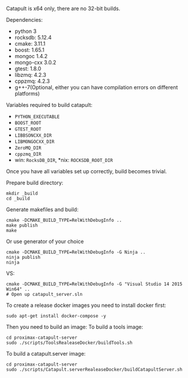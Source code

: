Catapult is x64 only, there are no 32-bit builds.

Dependencies:

 * python 3
 * rocksdb: 5.12.4
 * cmake: 3.11.1
 * boost: 1.65.1
 * mongoc 1.4.2
 * mongo-cxx 3.0.2
 * gtest: 1.8.0
 * libzmq: 4.2.3
 * cppzmq: 4.2.3
 * g++-7(Optional, either you can have compilation errors on different platforms)

Variables required to build catapult:

 * `PYTHON_EXECUTABLE`
 * `BOOST_ROOT`
 * `GTEST_ROOT`
 * `LIBBSONCXX_DIR`
 * `LIBMONGOCXX_DIR`
 * `ZeroMQ_DIR`
 * `cppzmq_DIR`
 * win: `RocksDB_DIR`, \*nix: `ROCKSDB_ROOT_DIR`

Once you have all variables set up correctly, build becomes trivial.

Prepare build directory:
```
mkdir _build
cd _build
```

Generate makefiles and build:
```
cmake -DCMAKE_BUILD_TYPE=RelWithDebugInfo ..
make publish
make
```

Or use generator of your choice
```
cmake -DCMAKE_BUILD_TYPE=RelWithDebugInfo -G Ninja ..
ninja publish
ninja
```

VS:
```
cmake -DCMAKE_BUILD_TYPE=RelWithDebugInfo -G "Visual Studio 14 2015 Win64" ..
# Open up catapult_server.sln
```

To create a release docker images you need to install docker first:
```
sudo apt-get install docker-compose -y
```
  Then you need to build an image:
  To build a tools image:
  ```
  cd proximax-catapult-server
  sudo ./scripts/ToolsRealeaseDocker/buildTools.sh
  ```
  To build a catapult.server image:
  ```
  cd proximax-catapult-server
  sudo ./scripts/Catapult.serverRealeaseDocker/buildCatapultServer.sh
  ```
